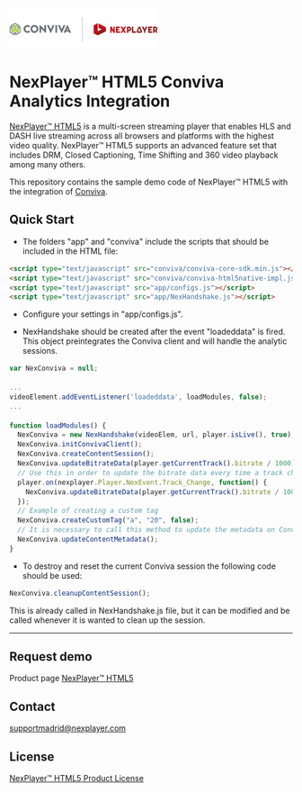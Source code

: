 ![NexPlayer demo home ](images/Conviva1.png)
# NexPlayer™ HTML5 Conviva Analytics Integration

[NexPlayer™ HTML5](https://nexplayersdk.com/nexplayer-html5/) is a multi-screen streaming player that enables HLS and DASH live streaming across all browsers and platforms with the highest video quality. NexPlayer™ HTML5 supports an advanced feature set that includes DRM, Closed Captioning, Time Shifting and 360 video playback among many others.

This repository contains the sample demo code of NexPlayer™ HTML5 with the integration of [Conviva](https://www.conviva.com/). 

## Quick Start

- The folders "app" and "conviva" include the scripts that should be included in the HTML file:

```html
<script type="text/javascript" src="conviva/conviva-core-sdk.min.js"></script>
<script type="text/javascript" src="conviva/conviva-html5native-impl.js"></script>
<script type="text/javascript" src="app/configs.js"></script>
<script type="text/javascript" src="app/NexHandshake.js"></script>
```

- Configure your settings in "app/configs.js".

- NexHandshake should be created after the event "loadeddata" is fired. This object preintegrates the Conviva client and will handle the analytic sessions.

```javascript
var NexConviva = null;

...
videoElement.addEventListener('loadeddata', loadModules, false);
...

function loadModules() {
  NexConviva = new NexHandshake(videoElem, url, player.isLive(), true);
  NexConviva.initConvivaClient();
  NexConviva.createContentSession();
  NexConviva.updateBitrateData(player.getCurrentTrack().bitrate / 1000);
  // Use this in order to update the bitrate data every time a track changes
  player.on(nexplayer.Player.NexEvent.Track_Change, function() {
    NexConviva.updateBitrateData(player.getCurrentTrack().bitrate / 1000);
  });
  // Example of creating a custom tag
  NexConviva.createCustomTag("a", "20", false);
  // It is necessary to call this method to update the metadata on Conviva side
  NexConviva.updateContentMetadata();
}
```

- To destroy and reset the current Conviva session the following code should be used:

```javascript
NexConviva.cleanupContentSession();
```
This is already called in NexHandshake.js file, but it can be modified and be called whenever
it is wanted to clean up the session.


-------------------

## Request demo
Product page [NexPlayer™ HTML5](https://nexplayersdk.com/html5-player/)

## Contact
[supportmadrid@nexplayer.com](mailto:supportmadrid@nexplayer.com)

## License
[NexPlayer™ HTML5 Product License](License.txt)
